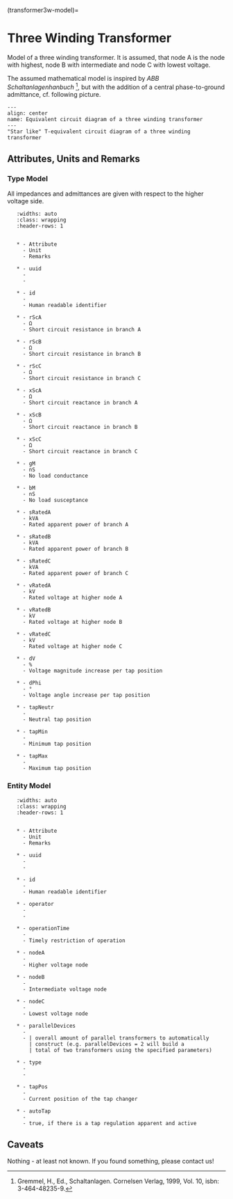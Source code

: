 (transformer3w-model)=

# Three Winding Transformer

Model of a three winding transformer.
It is assumed, that node A is the node with highest, node B with intermediate and node C with lowest voltage.

The assumed mathematical model is inspired by *ABB Schaltanlagenhanbuch* [^cite_gremmel1999], but with the addition of a
central phase-to-ground admittance, cf. following picture.

```{figure} ../../../_static/figures/ecdTransformer3w.png
---
align: center
name: Equivalent circuit diagram of a three winding transformer
---
"Star like" T-equivalent circuit diagram of a three winding transformer
```

## Attributes, Units and Remarks

### Type Model

All impedances and admittances are given with respect to the higher voltage side.

```{list-table}
   :widths: auto
   :class: wrapping
   :header-rows: 1


   * - Attribute
     - Unit
     - Remarks

   * - uuid
     -
     -

   * - id
     -
     - Human readable identifier

   * - rScA
     - Ω
     - Short circuit resistance in branch A

   * - rScB
     - Ω
     - Short circuit resistance in branch B

   * - rScC
     - Ω
     - Short circuit resistance in branch C

   * - xScA
     - Ω
     - Short circuit reactance in branch A

   * - xScB
     - Ω
     - Short circuit reactance in branch B

   * - xScC
     - Ω
     - Short circuit reactance in branch C

   * - gM
     - nS
     - No load conductance

   * - bM
     - nS
     - No load susceptance

   * - sRatedA
     - kVA
     - Rated apparent power of branch A

   * - sRatedB
     - kVA
     - Rated apparent power of branch B

   * - sRatedC
     - kVA
     - Rated apparent power of branch C

   * - vRatedA
     - kV
     - Rated voltage at higher node A

   * - vRatedB
     - kV
     - Rated voltage at higher node B

   * - vRatedC
     - kV
     - Rated voltage at higher node C

   * - dV
     - %
     - Voltage magnitude increase per tap position

   * - dPhi
     - °
     - Voltage angle increase per tap position

   * - tapNeutr
     -
     - Neutral tap position

   * - tapMin
     -
     - Minimum tap position

   * - tapMax
     -
     - Maximum tap position

```

### Entity Model

```{list-table}
   :widths: auto
   :class: wrapping
   :header-rows: 1


   * - Attribute
     - Unit
     - Remarks

   * - uuid
     -
     -

   * - id
     -
     - Human readable identifier

   * - operator
     -
     -

   * - operationTime
     -
     - Timely restriction of operation

   * - nodeA
     -
     - Higher voltage node

   * - nodeB
     -
     - Intermediate voltage node

   * - nodeC
     -
     - Lowest voltage node

   * - parallelDevices
     -
     - | overall amount of parallel transformers to automatically
       | construct (e.g. parallelDevices = 2 will build a
       | total of two transformers using the specified parameters)

   * - type
     -
     -

   * - tapPos
     -
     - Current position of the tap changer

   * - autoTap
     -
     - true, if there is a tap regulation apparent and active

```

## Caveats

Nothing - at least not known.
If you found something, please contact us!

[^cite_gremmel1999]: Gremmel, H., Ed., Schaltanlagen. Cornelsen Verlag, 1999, Vol. 10, isbn: 3-464-48235-9.
